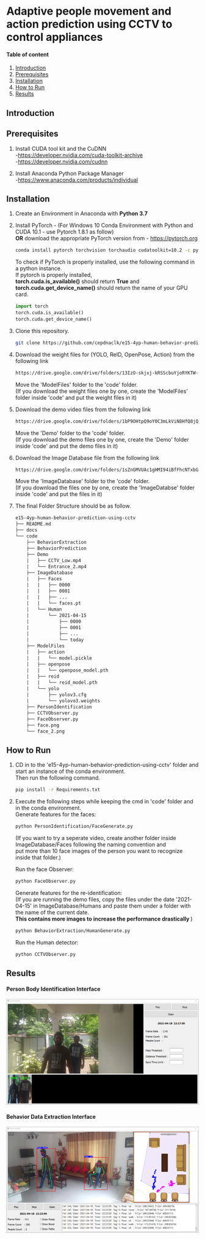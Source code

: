 


# Adaptive people movement and action prediction using CCTV to control appliances

#### Table of content

1. [Introduction](#intro)
2. [Prerequisites](#requirments)
3. [Installation](#installation)
4. [How to Run](#how-to-run)
5. [Results](#results)

## Introduction

## Prerequisites
  1. Install CUDA tool kit and the CuDNN 
        <br/>-https://developer.nvidia.com/cuda-toolkit-archive
        <br/>-https://developer.nvidia.com/cudnn
  
  2. Install Anaconda Python Package Manager
        <br/>-https://www.anaconda.com/products/individual 

## Installation
 1. Create an Environment in Anaconda with <b>Python 3.7</b>
 2. Install PyTorch - (For Windows 10  Conda Environment with Python and CUDA 10.1 - use Pytorch 1.8.1 as follow)  
    <b>OR</b> download the appropriate PyTorch version from - https://pytorch.org
    ```bash
    conda install pytorch torchvision torchaudio cudatoolkit=10.2 -c pytorch
    ```  
    To check if PyTorch is properly installed, use the following command in a python instance.  
    If pytorch is properly installed,  
        <b>torch.cuda.is_available()</b> should return <b>True</b> and  
        <b>torch.cuda.get_device_name()</b> should return the name of your GPU card.
    ```python
    import torch
    torch.cuda.is_available()
    torch.cuda.get_device_name()
    ```  
 3. Clone this repository.
    ```bash
    git clone https://github.com/cepdnaclk/e15-4yp-human-behavior-prediction-using-cctv.git
    ``` 
 4. Download the weight files for (YOLO, ReID, OpenPose, Action) from the following link
     ```bash
     https://drive.google.com/drive/folders/13IzO-skjxj-kRSScbuYjoRYKTW-P3eaB?usp=sharing
     ```  
    Move the 'ModelFiles' folder to the 'code' folder.  
    (If you download the weight files one by one, create the 'ModelFiles' folder inside 'code' and put the weight files in it)
    
 5. Download the demo video files from the following link  
    ```bash
    https://drive.google.com/drive/folders/1bP9OHtpQ9oY0C3mLkViN8HfQ8jQ2DteV?usp=sharing
    ```  
    Move the 'Demo' folder to the 'code' folder.  
    (If you download the demo files one by one, create the 'Demo' folder inside 'code' and put the demo files in it)
    
 6. Download the Image Database file from the following link
    ```bash
    https://drive.google.com/drive/folders/1sZnGMVUAc1gHMI94iBfFhcNTxbGgbXKC?usp=sharing
    ```  
    Move the 'ImageDatabase' folder to the 'code' folder.  
    (If you download the files one by one, create the 'ImageDatabse' folder inside 'code' and put the files in it)
 
 7. The final Folder Structure should be as follow.    
    ```
    e15-4yp-human-behavior-prediction-using-cctv
    ├── README.md
    ├── docs
    └── code
        ├── BehaviorExtraction
        ├── BehaviorPrediction
        ├── Demo
        |   ├── CCTV_Low.mp4
        |   └── Entrance_2.mp4
        ├── ImageDatabase
        |   ├── Faces
        |   |   ├── 0000
        |   |   ├── 0001
        |   |   ├── ...
        |   |   └── faces.pt
        |   └── Human
        |       └── 2021-04-15
        |           ├── 0000
        |           ├── 0001
        |           ├── ...
        |           └── today
        ├── ModelFiles
        |   ├── action
        |   |   └── model.pickle
        |   ├── openpose
        |   |   └── openpose_model.pth
        |   ├── reid
        |   |   └── reid_model.pth
        |   └── yolo
        |       ├── yolov3.cfg
        |       └── yolovo3.weights
        ├── PersonIdentification
        ├── CCTVObserver.py
        ├── FaceObserver.py
        ├── face.png
        └── face_2.png
    ```  
## How to Run
 
 1. CD in to the 'e15-4yp-human-behavior-prediction-using-cctv' folder and start an instance of the conda environment.  
    Then run the following command.  
    ```bash
    pip install -r Requirements.txt    
    ```  
    
 2. Execute the following steps while keeping the cmd in 'code' folder and in the conda environment.  
    Generate features for the faces:  
    ```bash
    python PersonIdentification/FaceGenerate.py  
    ```  
    (If you want to try a seperate video, create another folder inside ImageDatabase/Faces following the naming convention and  
    put more than 10 face images of the person you want to recognize inside that folder.)  
      
        
        
    Run the face Observer:
    ```bash
    python FaceObserver.py 
    ```  
      
        
    Generate features for the re-identification:  
    (If you are running the demo files, copy the files under the date '2021-04-15' in ImageDatabase/Humans and 
    paste them under a folder with the name of the current date.  
    <b>This contains more images to increase the performance drastically </b>)  
    ```bash
    python BehaviorExtraction/HumanGenerate.py 
    ```  
      
        
    Run the Human detector:  
    ```bash
    python CCTVObserver.py
    ```  
    
## Results
#### Person Body Identification Interface
![](docs/Face.png)

#### Behavior Data Extraction Interface
![](docs/CCTV.png)
